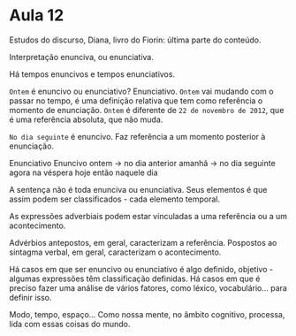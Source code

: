 Aula 12
=======

Estudos do discurso, Diana, livro do Fiorin: última parte do conteúdo.

Interpretação enunciva, ou enunciativa.

Há tempos enuncivos e tempos enunciativos.

`Ontem` é enuncivo ou enunciativo? Enunciativo.
`Ontem` vai mudando com o passar no tempo, é uma definição relativa que tem como referência o momento de enunciação. `Ontem` é diferente de `22 de novembro de 2012`, que é uma referência absoluta, que não muda.

`No dia seguinte` é enuncivo. Faz referência a um momento posterior à enunciação.

Enunciativo     Enuncivo
ontem       ->  no dia anterior
amanhã      ->  no dia seguinte
agora           na véspera
hoje            então
                naquele dia

A sentença não é toda enunciva ou enunciativa. Seus elementos é que assim podem ser classificados - cada elemento temporal.

As expressões adverbiais podem estar vinculadas a uma referência ou a um acontecimento.

Advérbios antepostos, em geral, caracterizam a referência.
Pospostos ao sintagma verbal, em geral, caracterizam o acontecimento.

Há casos em que ser enuncivo ou enunciativo é algo definido, objetivo - algumas expressões têm classificação definidas. Há casos em que é preciso fazer uma análise de vários fatores, como léxico, vocabulário... para definir isso.

Modo, tempo, espaço... Como nossa mente, no âmbito cognitivo, processa, lida com essas coisas do mundo.